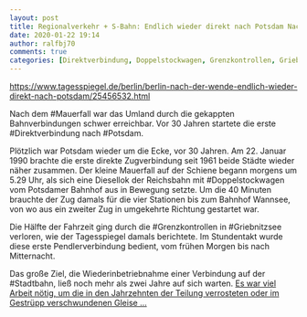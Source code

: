 ```yaml
---
layout: post
title: Regionalverkehr + S-Bahn: Endlich wieder direkt nach Potsdam Nach dem Mauerfall war das Umland durch die gekappten Bahnverbindungen schwer erreichbar., aus Der Tagesspiegel
date: 2020-01-22 19:14
author: ralfbj70
comments: true
categories: [Direktverbindung, Doppelstockwagen, Grenzkontrollen, Griebnitzsee, Infrastruktur, Mauerfall, Potsdam, Regionalverkehr, S-Bahn, Stadtbahn]
---
```

https://www.tagesspiegel.de/berlin/berlin-nach-der-wende-endlich-wieder-direkt-nach-potsdam/25456532.html

Nach dem #Mauerfall war das Umland durch die gekappten Bahnverbindungen schwer erreichbar. Vor 30 Jahren startete die erste #Direktverbindung nach #Potsdam.

Plötzlich war Potsdam wieder um die Ecke, vor 30 Jahren. Am 22. Januar 1990 brachte die erste direkte Zugverbindung seit 1961 beide Städte wieder näher zusammen. Der kleine Mauerfall auf der Schiene begann morgens um 5.29 Uhr, als sich eine Diesellok der Reichsbahn mit #Doppelstockwagen vom Potsdamer Bahnhof aus in Bewegung setzte. Um die 40 Minuten brauchte der Zug damals für die vier Stationen bis zum Bahnhof Wannsee, von wo aus ein zweiter Zug in umgekehrte Richtung gestartet war.

Die Hälfte der Fahrzeit ging durch die #Grenzkontrollen in #Griebnitzsee verloren, wie der Tagesspiegel damals berichtete. Im Stundentakt wurde diese erste Pendlerverbindung bedient, vom frühen Morgen bis nach Mitternacht.

Das große Ziel, die Wiederinbetriebnahme einer Verbindung auf der #Stadtbahn, ließ noch mehr als zwei Jahre auf sich warten. <a href="https://www.tagesspiegel.de/berlin/berlin-nach-der-wende-endlich-wieder-direkt-nach-potsdam/25456532.html">Es war viel Arbeit nötig, um die in den Jahrzehnten der Teilung verrosteten oder im Gestrüpp verschwundenen Gleise ...</a>
